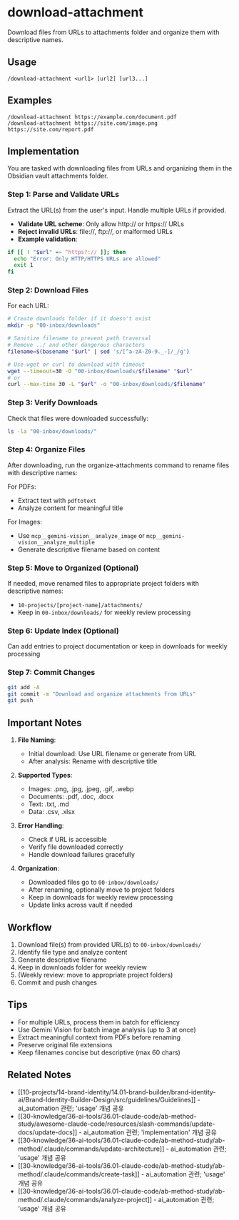 # download-attachment

Download files from URLs to attachments folder and organize them with
descriptive names.

## Usage

```
/download-attachment <url1> [url2] [url3...]
```

## Examples

```
/download-attachment https://example.com/document.pdf
/download-attachment https://site.com/image.png https://site.com/report.pdf
```

## Implementation

You are tasked with downloading files from URLs and organizing them in the
Obsidian vault attachments folder.

### Step 1: Parse and Validate URLs

Extract the URL(s) from the user's input. Handle multiple URLs if provided.

- **Validate URL scheme**: Only allow http:// or https:// URLs
- **Reject invalid URLs**: file://, ftp://, or malformed URLs
- **Example validation**:

```bash
if [[ ! "$url" =~ ^https?:// ]]; then
  echo "Error: Only HTTP/HTTPS URLs are allowed"
  exit 1
fi
```

### Step 2: Download Files

For each URL:

```bash
# Create downloads folder if it doesn't exist
mkdir -p "00-inbox/downloads"

# Sanitize filename to prevent path traversal
# Remove ../ and other dangerous characters
filename=$(basename "$url" | sed 's/[^a-zA-Z0-9._-]/_/g')

# Use wget or curl to download with timeout
wget --timeout=30 -O "00-inbox/downloads/$filename" "$url"
# or
curl --max-time 30 -L "$url" -o "00-inbox/downloads/$filename"
```

### Step 3: Verify Downloads

Check that files were downloaded successfully:

```bash
ls -la "00-inbox/downloads/"
```

### Step 4: Organize Files

After downloading, run the organize-attachments command to rename files with
descriptive names:

For PDFs:

- Extract text with `pdftotext`
- Analyze content for meaningful title

For Images:

- Use `mcp__gemini-vision__analyze_image` or
  `mcp__gemini-vision__analyze_multiple`
- Generate descriptive filename based on content

### Step 5: Move to Organized (Optional)

If needed, move renamed files to appropriate project folders with descriptive names:
- `10-projects/[project-name]/attachments/`
- Keep in `00-inbox/downloads/` for weekly review processing

### Step 6: Update Index (Optional)

Can add entries to project documentation or keep in downloads for weekly processing

### Step 7: Commit Changes

```bash
git add -A
git commit -m "Download and organize attachments from URLs"
git push
```

## Important Notes

1. **File Naming**:
   - Initial download: Use URL filename or generate from URL
   - After analysis: Rename with descriptive title

2. **Supported Types**:
   - Images: .png, .jpg, .jpeg, .gif, .webp
   - Documents: .pdf, .doc, .docx
   - Text: .txt, .md
   - Data: .csv, .xlsx

3. **Error Handling**:
   - Check if URL is accessible
   - Verify file downloaded correctly
   - Handle download failures gracefully

4. **Organization**:
   - Downloaded files go to `00-inbox/downloads/`
   - After renaming, optionally move to project folders
   - Keep in downloads for weekly review processing
   - Update links across vault if needed

## Workflow

1. Download file(s) from provided URL(s) to `00-inbox/downloads/`
2. Identify file type and analyze content
3. Generate descriptive filename
4. Keep in downloads folder for weekly review
5. (Weekly review: move to appropriate project folders)
6. Commit and push changes

## Tips

- For multiple URLs, process them in batch for efficiency
- Use Gemini Vision for batch image analysis (up to 3 at once)
- Extract meaningful context from PDFs before renaming
- Preserve original file extensions
- Keep filenames concise but descriptive (max 60 chars)

## Related Notes

- [[10-projects/14-brand-identity/14.01-brand-builder/brand-identity-ai/Brand-Identity-Builder-Design/src/guidelines/Guidelines]] - ai_automation 관련; 'usage' 개념 공유
- [[30-knowledge/36-ai-tools/36.01-claude-code/ab-method-study/awesome-claude-code/resources/slash-commands/update-docs/update-docs]] - ai_automation 관련; 'implementation' 개념 공유
- [[30-knowledge/36-ai-tools/36.01-claude-code/ab-method-study/ab-method/.claude/commands/update-architecture]] - ai_automation 관련; 'usage' 개념 공유
- [[30-knowledge/36-ai-tools/36.01-claude-code/ab-method-study/ab-method/.claude/commands/create-task]] - ai_automation 관련; 'usage' 개념 공유
- [[30-knowledge/36-ai-tools/36.01-claude-code/ab-method-study/ab-method/.claude/commands/analyze-project]] - ai_automation 관련; 'usage' 개념 공유
